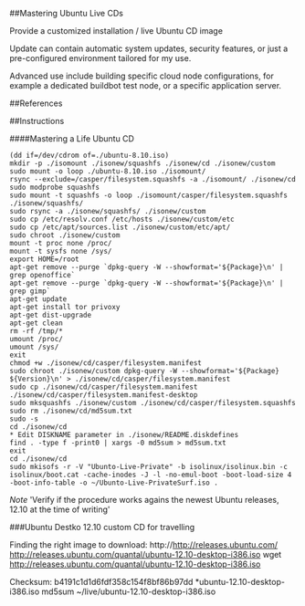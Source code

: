 ##Mastering Ubuntu Live CDs


Provide a customized installation / live Ubuntu CD image

Update can contain automatic system updates, security features, or just a pre-configured environment tailored for my use.

Advanced use include building specific cloud node configurations, for example a dedicated buildbot test node, or a specific application server.

##References




##Instructions


####Mastering a Life Ubuntu CD


    (dd if=/dev/cdrom of=./ubuntu-8.10.iso)
    mkdir -p ./isomount ./isonew/squashfs ./isonew/cd ./isonew/custom
    sudo mount -o loop ./ubuntu-8.10.iso ./isomount/
    rsync --exclude=/casper/filesystem.squashfs -a ./isomount/ ./isonew/cd
    sudo modprobe squashfs
    sudo mount -t squashfs -o loop ./isomount/casper/filesystem.squashfs ./isonew/squashfs/
    sudo rsync -a ./isonew/squashfs/ ./isonew/custom
    sudo cp /etc/resolv.conf /etc/hosts ./isonew/custom/etc
    sudo cp /etc/apt/sources.list ./isonew/custom/etc/apt/
    sudo chroot ./isonew/custom
    mount -t proc none /proc/
    mount -t sysfs none /sys/
    export HOME=/root
    apt-get remove --purge `dpkg-query -W --showformat='${Package}\n' | grep openoffice`
    apt-get remove --purge `dpkg-query -W --showformat='${Package}\n' | grep gimp`
    apt-get update
    apt-get install tor privoxy
    apt-get dist-upgrade
    apt-get clean
    rm -rf /tmp/*
    umount /proc/
    umount /sys/
    exit
    chmod +w ./isonew/cd/casper/filesystem.manifest
    sudo chroot ./isonew/custom dpkg-query -W --showformat='${Package} ${Version}\n' > ./isonew/cd/casper/filesystem.manifest
    sudo cp ./isonew/cd/casper/filesystem.manifest ./isonew/cd/casper/filesystem.manifest-desktop
    sudo mksquashfs ./isonew/custom ./isonew/cd/casper/filesystem.squashfs
    sudo rm ./isonew/cd/md5sum.txt
    sudo -s
    cd ./isonew/cd
    * Edit DISKNAME parameter in ./isonew/README.diskdefines
    find . -type f -print0 | xargs -0 md5sum > md5sum.txt
    exit
    cd ./isonew/cd
    sudo mkisofs -r -V "Ubunto-Live-Private" -b isolinux/isolinux.bin -c isolinux/boot.cat -cache-inodes -J -l -no-emul-boot -boot-load-size 4 -boot-info-table -o ~/Ubunto-Live-PrivateSurf.iso .


*Note*
'Verify if the procedure works agains the newest Ubuntu releases, 12.10 at the time of writing'

###Ubuntu Destko 12.10 custom CD for travelling

Finding the right image to download:
    http://http://releases.ubuntu.com/
    http://releases.ubuntu.com/quantal/ubuntu-12.10-desktop-i386.iso
    wget http://releases.ubuntu.com/quantal/ubuntu-12.10-desktop-i386.iso

Checksum: b4191c1d1d6fdf358c154f8bf86b97dd *ubuntu-12.10-desktop-i386.iso
    md5sum ~/live/ubuntu-12.10-desktop-i386.iso

